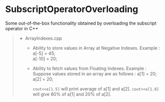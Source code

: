 # SubscriptOperatorOverloading

Some out-of-the-box functionality obtained by overloading the subscript operator in C++

> - ArrayIndexes.cpp
>   
>   - Ability to store values in Array at Negative Indexes.
>     Example :  	 
>     a[-5] = 45; 	 
>     a[-10] = 20;  
> 
>   - Ability to fetch values from Floating Indexes.
>     Example : 
>       Suppose values stored in an array are as follows :
>        a[1] = 20;
>        a[2] = 20;
>       
>       `cout<<a[1.5]` will print average of a[1] and a[2].
>       `cout<<a[1.8]` will give 80% of a[1] and 20% of a[2].


